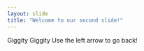 ```yaml
---
layout: slide
title: "Welcome to our second slide!"
---
```

Giggity Giggity
Use the left arrow to go back!
